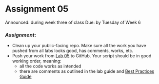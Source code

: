 # Assignment 05

Announced: during week three of class
Due: by Tuesday of Week 6

### *Assignment*:
+ Clean up your public-facing repo.  Make sure all the work you have pushed from all labs looks good, has comments, works, etc.
+ Push your work from [Lab 05](https://github.com/flaxmans/CompBio_on_git/blob/master/Labs/Lab05/lab_05_LoopsAndConditionals.md) to GitHub.  Your script should be in good working order, meaning:   
    + all the code works as intended
    + there are comments as outlined in the lab guide and [Best Practices Guide](https://github.com/flaxmans/CompBio_on_git/blob/master/CourseDocuments/BestPractices.md)
